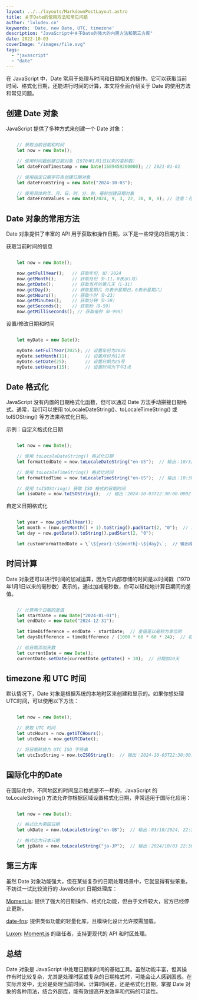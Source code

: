 ```yaml
---
layout: ../../layouts/MarkdownPostLayout.astro
title: 关于Date的使用方法和常见问题
author: 'luludev.cn'
keywords: 'Date, new Date, UTC, timezone'
description: "JavaScript中关于Date的强大的内置方法和第三方库"
date: 2022-10-03
coverImage: "/images/file.svg"
tags:
  - "javascript"
  - "date"
---
```




在 JavaScript 中，Date 常用于处理与时间和日期相关的操作。它可以获取当前时间、格式化日期，还能进行时间的计算，本文将全面介绍关于 Date 的使用方法和常见问题。

## 创建 Date 对象

JavaScript 提供了多种方式来创建一个 Date 对象：

```ts

    // 获取当前日期和时间
    let now = new Date();

    // 使用时间戳创建日期对象（1970年1月1日以来的毫秒数）
    let dateFromTimestamp = new Date(1609459200000); // 2021-01-01

    // 使用指定日期字符串创建日期对象
    let dateFromString = new Date("2024-10-03");

    // 使用具体的年、月、日、时、分、秒、毫秒创建日期对象
    let dateFromValues = new Date(2024, 9, 3, 22, 30, 0, 0); // 注意：月份从0开始，所以10月用9表示

```

## Date 对象的常用方法

Date 对象提供了丰富的 API 用于获取和操作日期。以下是一些常见的日期方法：

获取当前时间的信息

```ts

    let now = new Date();

    now.getFullYear();   // 获取年份，如：2024
    now.getMonth();      // 获取月份（0-11，0表示1月）
    now.getDate();       // 获取当月的第几天（1-31）
    now.getDay();        // 获取星期几（0表示星期日，6表示星期六）
    now.getHours();      // 获取小时（0-23）
    now.getMinutes();    // 获取分钟（0-59）
    now.getSeconds();    // 获取秒（0-59）
    now.getMilliseconds(); // 获取毫秒（0-999）

```

设置/修改日期和时间

```ts

    let myDate = new Date();

    myDate.setFullYear(2025); // 设置年份为2025
    myDate.setMonth(11);      // 设置月份为12月
    myDate.setDate(25);       // 设置日期为25号
    myDate.setHours(15);      // 设置时间为下午3点

```


## Date 格式化

JavaScript 没有内置的日期格式化函数，但可以通过 Date 方法手动拼接日期格式。通常，我们可以使用 toLocaleDateString()、toLocaleTimeString() 或 toISOString() 等方法来格式化日期。

示例：自定义格式化日期

```ts

    let now = new Date();

    // 使用 toLocaleDateString() 格式化日期
    let formattedDate = now.toLocaleDateString("en-US");  // 输出：10/3/2024

    // 使用 toLocaleTimeString() 格式化时间
    let formattedTime = now.toLocaleTimeString("en-US");  // 输出：10:30:00 PM

    // 使用 toISOString() 获取 ISO 格式的日期时间
    let isoDate = now.toISOString();  // 输出：2024-10-03T22:30:00.000Z

```

自定义日期格式化

```ts

    let year = now.getFullYear();
    let month = (now.getMonth() + 1).toString().padStart(2, "0");  // 月份需要补齐两位
    let day = now.getDate().toString().padStart(2, "0");

    let customFormattedDate = \`\${year}-\${month}-\${day}\`;  // 输出格式：2024-10-03

```

## 时间计算

Date 对象还可以进行时间的加减运算，因为它内部存储的时间是以时间戳（1970年1月1日以来的毫秒数）表示的。通过加减毫秒数，你可以轻松地计算日期间的差值。

```ts

    // 计算两个日期的差值
    let startDate = new Date("2024-01-01");
    let endDate = new Date("2024-12-31");

    let timeDifference = endDate - startDate;  // 差值是以毫秒为单位的
    let daysDifference = timeDifference / (1000 * 60 * 60 * 24);  // 将毫秒转换为天数

    // 给日期添加天数
    let currentDate = new Date();
    currentDate.setDate(currentDate.getDate() + 10);  // 日期加10天

```

## timezone 和 UTC 时间

默认情况下，Date 对象是根据系统的本地时区来创建和显示的。如果你想处理 UTC时间，可以使用以下方法：

```ts

    let now = new Date();

    // 获取 UTC 时间
    let utcHours = now.getUTCHours();
    let utcDate = now.getUTCDate();

    // 将日期转换为 UTC ISO 字符串
    let utcIsoString = now.toISOString();  // 输出：2024-10-03T22:30:00.000Z

```

## 国际化中的Date

在国际化中，不同地区的时间显示格式是不一样的，JavaScript 的 toLocaleString() 方法允许你根据区域设置格式化日期，非常适用于国际化应用：

```ts

    let now = new Date();

    // 格式化为英国日期
    let ukDate = now.toLocaleString("en-GB");  // 输出：03/10/2024, 22:30:00

    // 格式化为日本日期
    let jpDate = now.toLocaleString("ja-JP");  // 输出：2024/10/03 22:30:00

```

## 第三方库

虽然 Date 对象功能强大，但在某些复杂的日期处理场景中，它就显得有些笨重。不妨试一试比较流行的 JavaScript 日期处理库：

[Moment.js](https://momentjs.cn/): 提供了强大的日期操作、格式化功能，但由于文件较大，官方已经停止更新。

[date-fns](https://date-fns.org/): 提供类似功能的轻量化库，且模块化设计允许按需加载。

[Luxon](https://luxon.nodejs.cn/): [Moment.js](https://momentjs.cn/) 的继任者，支持更现代的 API 和时区处理。

## 总结

Date 对象是 JavaScript 中处理日期和时间的基础工具。虽然功能丰富，但其操作有时比较复杂，尤其是处理时区或复杂的日期格式时，可能会让人感到困惑。在实际开发中，无论是处理当前时间、计算时间差，还是格式化日期，掌握 Date 对象的各种用法，结合外部库，能有效提高开发效率和代码的可读性。
